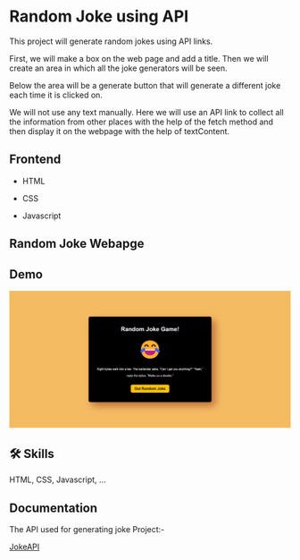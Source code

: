 
# Random Joke using API

This project will generate random jokes using API links.

First, we will make a box on the web page and add a title. Then we will create an area in which all the joke generators will be seen.

Below the area will be a generate button that will generate a different joke each time it is clicked on.

We will not use any text manually. Here we will use an API link to collect all the information from other places with the help of the fetch method and then display it on the webpage with the help of textContent.

## Frontend

- HTML

- CSS

- Javascript


## Random Joke Webapge






## Demo

![App Screenshot](https://github.com/devgeek2700/Random_joke-using-API/blob/master/joke_output.png?raw=true)


## 🛠 Skills
HTML, CSS, Javascript, ...


## Documentation

The API used for generating joke Project:- 

[JokeAPI](https://rapidapi.com/Sv443/api/jokeapi-v2)

